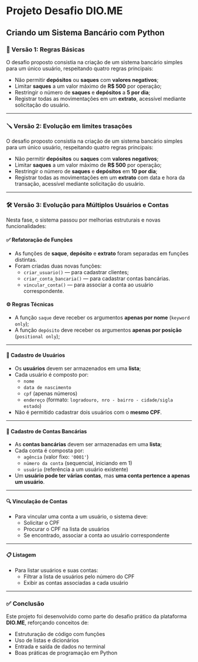 # Projeto Desafio DIO.ME  
## Criando um Sistema Bancário com Python

### 🧩 Versão 1: Regras Básicas

O desafio proposto consistia na criação de um sistema bancário simples para um único usuário, respeitando quatro regras principais:

- Não permitir **depósitos** ou **saques** com **valores negativos**;
- Limitar **saques** a um valor máximo de **R$ 500** por operação;
- Restringir o número de **saques** e **depósitos** a **5 por dia**;
- Registrar todas as movimentações em um **extrato**, acessível mediante solicitação do usuário.

---

### 🪛 Versão 2: Evolução em limites trasações

O desafio proposto consistia na criação de um sistema bancário simples para um único usuário, respeitando quatro regras principais:

- Não permitir **depósitos** ou **saques** com **valores negativos**;
- Limitar **saques** a um valor máximo de **R$ 500** por operação;
- Restringir o número de **saques** e **depósitos** em **10 por dia**;
- Registrar todas as movimentações em um **extrato** com data e hora da transação, acessível mediante solicitação do usuário.

---

### 🛠️ Versão 3: Evolução para Múltiplos Usuários e Contas

Nesta fase, o sistema passou por melhorias estruturais e novas funcionalidades:

#### ✅ Refatoração de Funções

- As funções de **saque**, **depósito** e **extrato** foram separadas em funções distintas.
- Foram criadas duas novas funções:
  - `criar_usuario()` — para cadastrar clientes;
  - `criar_conta_bancaria()` — para cadastrar contas bancárias.
  - `vincular_conta()` — para associar a conta ao usuário correspondente.


#### ⚙️ Regras Técnicas

- A função `saque` deve receber os argumentos **apenas por nome** (`keyword only`);
- A função `depósito` deve receber os argumentos **apenas por posição** (`positional only`);

---

#### 👤 Cadastro de Usuários

- Os **usuários** devem ser armazenados em uma **lista**;
- Cada usuário é composto por:
  - `nome`
  - `data de nascimento`
  - `cpf` (apenas números)
  - `endereço` (formato: `logradouro, nro - bairro - cidade/sigla estado`)
- Não é permitido cadastrar dois usuários com o **mesmo CPF**.

---

#### 🏦 Cadastro de Contas Bancárias

- As **contas bancárias** devem ser armazenadas em uma **lista**;
- Cada conta é composta por:
  - `agência` (valor fixo: `'0001'`)
  - `número da conta` (sequencial, iniciando em 1)
  - `usuário` (referência a um usuário existente)
- Um **usuário pode ter várias contas**, mas **uma conta pertence a apenas um usuário**.

---

#### 🔍 Vinculação de Contas

- Para vincular uma conta a um usuário, o sistema deve:
  - Solicitar o CPF
  - Procurar o CPF na lista de usuários
  - Se encontrado, associar a conta ao usuário correspondente

---

#### 📋 Listagem

- Para listar usuários e suas contas:
  - Filtrar a lista de usuários pelo número do CPF
  - Exibir as contas associadas a cada usuário

---

### ✅ Conclusão

Este projeto foi desenvolvido como parte do desafio prático da plataforma **DIO.ME**, reforçando conceitos de:
- Estruturação de código com funções
- Uso de listas e dicionários
- Entrada e saída de dados no terminal
- Boas práticas de programação em Python

